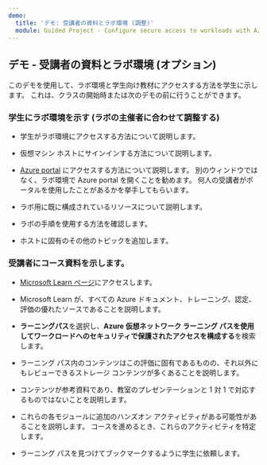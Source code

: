 ```yaml
---
demo:
  title: 'デモ: 受講者の資料とラボ環境 (調整)'
  module: Guided Project - Configure secure access to workloads with Azure virtual networking services
---
```

## デモ - 受講者の資料とラボ環境 (オプション)

このデモを使用して、ラボ環境と学生向け教材にアクセスする方法を学生に示します。 これは、クラスの開始時または次のデモの前に行うことができます。 

### 学生にラボ環境を示す (ラボの主催者に合わせて調整する)

- 学生がラボ環境にアクセスする方法について説明します。 

- 仮想マシン ホストにサインインする方法について説明します。

- [Azure portal](https://portal.azure.com) にアクセスする方法について説明します。 別のウィンドウではなく、ラボ環境で Azure portal を開くことを勧めます。 何人の受講者がポータルを使用したことがあるかを挙手してもらいます。 

- ラボ用に既に構成されているリソースについて説明します。

- ラボの手順を使用する方法を確認します。 

- ホストに固有のその他のトピックを追加します。 

### 受講者にコース資料を示します。

- [Microsoft Learn ページ](https://learn.microsoft.com)にアクセスします。

- Microsoft Learn が、すべての Azure ドキュメント、トレーニング、認定、評価の優れたソースであることを説明します。 

- **ラーニングパス**を選択し、**Azure 仮想ネットワーク ラーニング パスを使用してワークロードへのセキュリティで保護されたアクセスを構成する**を検索します。

- ラーニング パス内のコンテンツはこの評価に固有であるものの、それ以外にもレビューできるストレージ コンテンツが多くあることを説明します。

- コンテンツが参考資料であり、教室のプレゼンテーションと 1 対 1 で対応するものではないことを説明します。

- これらの各モジュールに追加のハンズオン アクティビティがある可能性があることを説明します。 コースを進めるとき、これらのアクティビティを特定します。 

- ラーニング パスを見つけてブックマークするように学生に依頼します。

 